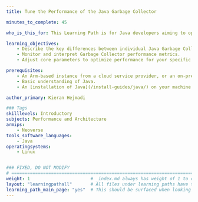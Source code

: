 ```yaml
---
title: Tune the Performance of the Java Garbage Collector

minutes_to_complete: 45

who_is_this_for: This Learning Path is for Java developers aiming to optimize application performance on Arm-based servers. It is especially valuable for those migrating applications from x86-based to Arm-based instances. 

learning_objectives: 
    - Describe the key differences between individual Java Garbage Collectors (GCs).
    - Monitor and interpret Garbage Collector performance metrics.
    - Adjust core parameters to optimize performance for your specific workload.

prerequisites:
    - An Arm-based instance from a cloud service provider, or an on-premise Arm server.
    - Basic understanding of Java.
    - An [installation of Java](/install-guides/java/) on your machine.

author_primary: Kieran Hejmadi

### Tags
skilllevels: Introductory
subjects: Performance and Architecture
armips:
    - Neoverse
tools_software_languages:
    - Java
operatingsystems:
    - Linux


### FIXED, DO NOT MODIFY
# ================================================================================
weight: 1                       # _index.md always has weight of 1 to order correctly
layout: "learningpathall"       # All files under learning paths have this same wrapper
learning_path_main_page: "yes"  # This should be surfaced when looking for related content. Only set for _index.md of learning path content.
---
```

